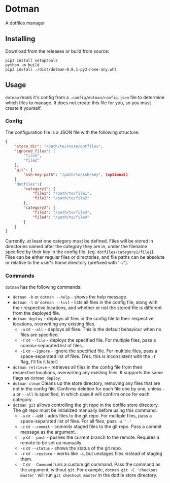 # Dotman
A dotfiles manager

## Installing
Download from the releases or build from source:
```
pip3 install setuptools
python -m build
pip3 install ./dist/dotman-0.0.1-py3-none-any.whl
```

## Usage
`dotman` reads it's config from a `.config/dotman/config.json` file to determine which files to manage. It does not create this file for you, so you must create it yourself.

### Config
The configuration file is a JSON file with the following structure:
```json
{
    "store_dir": "/path/to/store/dotfiles",
    "ignored_files": [
        "file1",
        "file2"
    ],
    "git": {
        "ssh-key-path": "/path/to/ssh/key", (optional)
    }
    "dotfiles":{
        "category1": {
            "file1": "/path/to/file1",
            "file2": "/path/to/file2"
        },
        "category2": {
            "file3": "/path/to/file3",
            "file4": "/path/to/file4"
        }
    }
}
```
Currently, at least one category must be defined. Files will be stored in directories named after the category they are in,
under the filename specified by their key in the config file.
(eg. `dotfiles/category1/file1`). Files can be either regular files or directories, and file paths can be absolute or relative to the user's home directory (prefixed with '`~/`').

### Commands
`dotman` has the following commands:
- `dotman -h` or `dotman --help` - shows the help message.
- `dotman -l` or `dotman --list` - lists all files in the config file, along with their respective locations, and whether or not the stored file is different from the deployed file.
- `dotman deploy` - deploys all files in the config file to their respective locations, overwriting any existing files.
    - `-a` or `--all` - deploys all files. This is the default behaviour when no files are specified.
    - `-f` or `--file` - deploys the specified file. For multiple files, pass a comma-separated list of files.
    - `-i` or `--ignore` - ignore the specified file. For multiple files, pass a space-separated list of files. (Yes, this is inconsistent with the `-f` flag, I'll fix it later)
- `dotman retrieve` - retrieves all files in the config file from their respective locations, overwriting any existing files. It supports the same flags as `dotman deploy`.
- `dotman clean` Cleans up the store directory, removing any files that are not in the config file. Confirms deletion for each file one by one, unless `-a` or `--all` is specified, in which case it will confirm once for each category.
- `dotman git` allows controlling the git repo in the dotfile store directory. The git repo must be initialized manually before using this command.
    - `-a` or `--add` - adds files to the git repo. For multiple files, pass a space-separated list of files. For all files, pass `-a '.'` 
    - `-c` or `--commit` - commits staged files to the git repo. Pass a commit message as the argument.
    - `-p` or `--push` - pushes the current branch to the remote. Requires a remote to be set up manually.
    - `-s` or `--status` - shows the status of the git repo.
    - `-r` or `--restore` - works like `-a`, but unstages files instead of staging them.
    - `-C` or `--Command` runs a custom git command. Pass the command as the argument, without `git`. For example, `dotman git -C 'checkout master'` will run `git checkout master` in the dotfile store directory.
